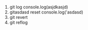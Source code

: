 1. git log
   console.log(asjdkasjd)
2. gitasdasd reset
   console.log('asdasd)
3. git revert
4. git reflog

